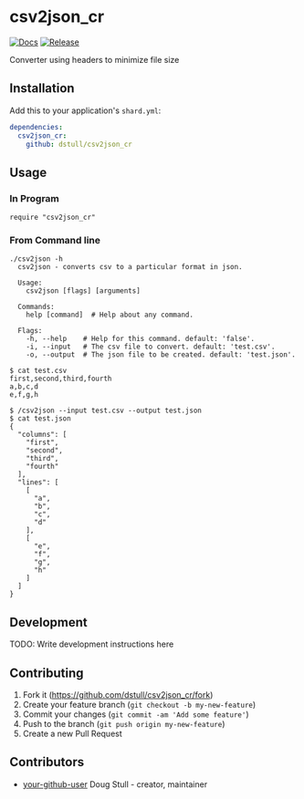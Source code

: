 # csv2json_cr

[![Docs](https://img.shields.io/badge/docs-available-brightgreen.svg)](<LINK-TO-YOUR-DOCUMENTATION>)
[![Release](https://img.shields.io/github/release/dstull/csv2json_cr.svg?style=flat-square)](https://github.com/dstull/csv2json_cr/releases/latest)


Converter using headers to minimize file size

## Installation

Add this to your application's `shard.yml`:

```yaml
dependencies:
  csv2json_cr:
    github: dstull/csv2json_cr
```

## Usage

### In Program

```crystal
require "csv2json_cr"
```

### From Command line

```shell
./csv2json -h
  csv2json - converts csv to a particular format in json.

  Usage:
    csv2json [flags] [arguments]

  Commands:
    help [command]  # Help about any command.

  Flags:
    -h, --help    # Help for this command. default: 'false'.
    -i, --input   # The csv file to convert. default: 'test.csv'.
    -o, --output  # The json file to be created. default: 'test.json'.

$ cat test.csv
first,second,third,fourth
a,b,c,d
e,f,g,h

$ /csv2json --input test.csv --output test.json
$ cat test.json
{
  "columns": [
    "first",
    "second",
    "third",
    "fourth"
  ],
  "lines": [
    [
      "a",
      "b",
      "c",
      "d"
    ],
    [
      "e",
      "f",
      "g",
      "h"
    ]
  ]
}
```

## Development

TODO: Write development instructions here

## Contributing

1. Fork it (<https://github.com/dstull/csv2json_cr/fork>)
2. Create your feature branch (`git checkout -b my-new-feature`)
3. Commit your changes (`git commit -am 'Add some feature'`)
4. Push to the branch (`git push origin my-new-feature`)
5. Create a new Pull Request

## Contributors

- [your-github-user](https://github.com/dstull) Doug Stull - creator, maintainer
